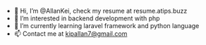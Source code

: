 - 👋 Hi, I’m @AllanKei, check my resume at resume.atips.buzz
- 👀 I’m interested in backend development with php
- 🌱 I’m currently learning laravel framework and python language
- 📫 Contact me at kipallan7@gmail.com


